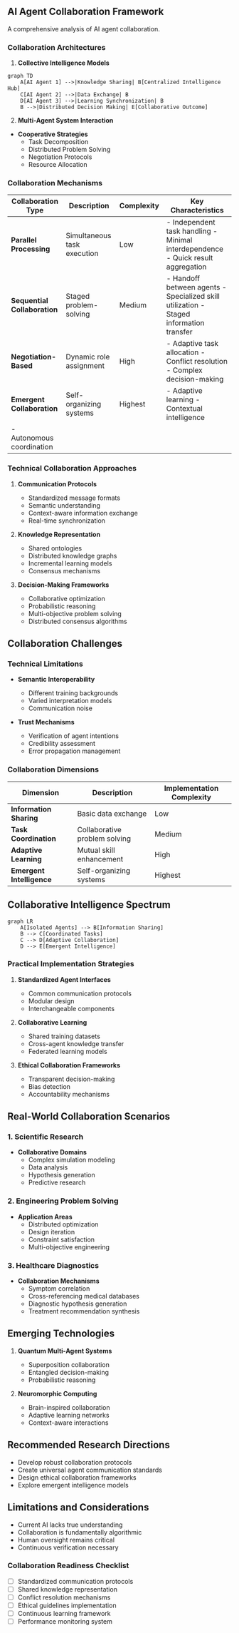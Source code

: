 ## AI Agent Collaboration Framework
A comprehensive analysis of AI agent collaboration.

### Collaboration Architectures

1. **Collective Intelligence Models**
```mermaid
graph TD
    A[AI Agent 1] -->|Knowledge Sharing| B[Centralized Intelligence Hub]
    C[AI Agent 2] -->|Data Exchange| B
    D[AI Agent 3] -->|Learning Synchronization| B
    B -->|Distributed Decision Making| E[Collaborative Outcome]
```

2. **Multi-Agent System Interaction**
- **Cooperative Strategies**
  * Task Decomposition
  * Distributed Problem Solving
  * Negotiation Protocols
  * Resource Allocation

### Collaboration Mechanisms

| Collaboration Type | Description | Complexity | Key Characteristics |
|-------------------|-------------|------------|---------------------|
| **Parallel Processing** | Simultaneous task execution | Low | - Independent task handling - Minimal interdependence - Quick result aggregation |
| **Sequential Collaboration** | Staged problem-solving | Medium | - Handoff between agents - Specialized skill utilization - Staged information transfer |
| **Negotiation-Based** | Dynamic role assignment | High | - Adaptive task allocation - Conflict resolution - Complex decision-making |
| **Emergent Collaboration** | Self-organizing systems | Highest | - Adaptive learning - Contextual intelligence
- Autonomous coordination |

### Technical Collaboration Approaches

1. **Communication Protocols**
   - Standardized message formats
   - Semantic understanding
   - Context-aware information exchange
   - Real-time synchronization

2. **Knowledge Representation**
   - Shared ontologies
   - Distributed knowledge graphs
   - Incremental learning models
   - Consensus mechanisms

3. **Decision-Making Frameworks**
   - Collaborative optimization
   - Probabilistic reasoning
   - Multi-objective problem solving
   - Distributed consensus algorithms

## Collaboration Challenges

### Technical Limitations
- **Semantic Interoperability**
  * Different training backgrounds
  * Varied interpretation models
  * Communication noise

- **Trust Mechanisms**
  * Verification of agent intentions
  * Credibility assessment
  * Error propagation management

### Collaboration Dimensions

| Dimension | Description | Implementation Complexity |
|-----------|-------------|----------------------------|
| **Information Sharing** | Basic data exchange | Low |
| **Task Coordination** | Collaborative problem solving | Medium |
| **Adaptive Learning** | Mutual skill enhancement | High |
| **Emergent Intelligence** | Self-organizing systems | Highest |

## Collaborative Intelligence Spectrum

```mermaid
graph LR
    A[Isolated Agents] --> B[Information Sharing]
    B --> C[Coordinated Tasks]
    C --> D[Adaptive Collaboration]
    D --> E[Emergent Intelligence]
```

### Practical Implementation Strategies

1. **Standardized Agent Interfaces**
   - Common communication protocols
   - Modular design
   - Interchangeable components

2. **Collaborative Learning**
   - Shared training datasets
   - Cross-agent knowledge transfer
   - Federated learning models

3. **Ethical Collaboration Frameworks**
   - Transparent decision-making
   - Bias detection
   - Accountability mechanisms

## Real-World Collaboration Scenarios

### 1. Scientific Research
- **Collaborative Domains**
  * Complex simulation modeling
  * Data analysis
  * Hypothesis generation
  * Predictive research

### 2. Engineering Problem Solving
- **Application Areas**
  * Distributed optimization
  * Design iteration
  * Constraint satisfaction
  * Multi-objective engineering

### 3. Healthcare Diagnostics
- **Collaboration Mechanisms**
  * Symptom correlation
  * Cross-referencing medical databases
  * Diagnostic hypothesis generation
  * Treatment recommendation synthesis

## Emerging Technologies

1. **Quantum Multi-Agent Systems**
   - Superposition collaboration
   - Entangled decision-making
   - Probabilistic reasoning

2. **Neuromorphic Computing**
   - Brain-inspired collaboration
   - Adaptive learning networks
   - Context-aware interactions

## Recommended Research Directions

- Develop robust collaboration protocols
- Create universal agent communication standards
- Design ethical collaboration frameworks
- Explore emergent intelligence models

## Limitations and Considerations

- Current AI lacks true understanding
- Collaboration is fundamentally algorithmic
- Human oversight remains critical
- Continuous verification necessary

### Collaboration Readiness Checklist
- [ ] Standardized communication protocols
- [ ] Shared knowledge representation
- [ ] Conflict resolution mechanisms
- [ ] Ethical guidelines implementation
- [ ] Continuous learning framework
- [ ] Performance monitoring system